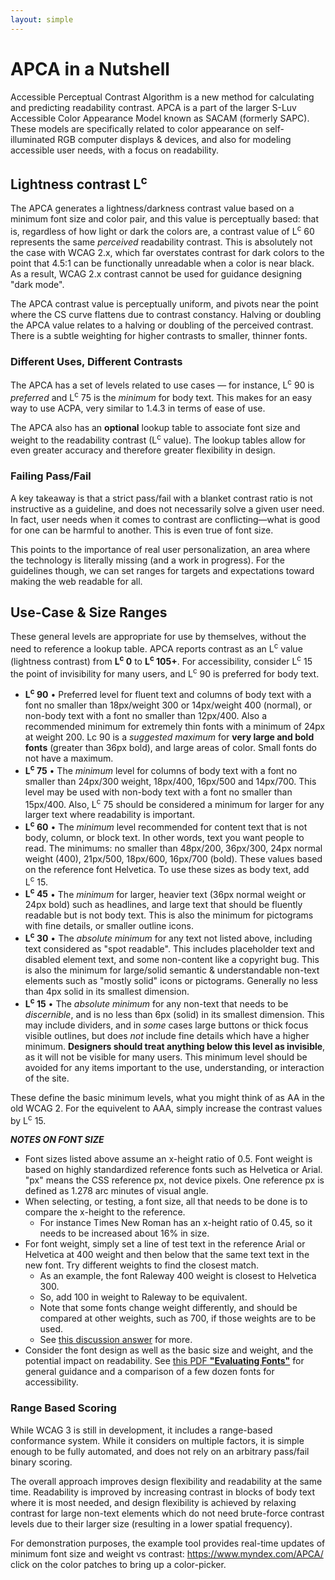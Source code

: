 ```yaml
---
layout: simple
---
```


# APC<span class="flipH">A</span> in a Nutshell
 Accessible Perceptual Contrast Algorithm is a new method for calculating and predicting readability contrast. APCA is a part of the larger S-Luv Accessible Color Appearance Model known as SACAM (formerly SAPC). These models are specifically related to color appearance on self-illuminated RGB computer displays & devices, and also for modeling accessible user needs, with a focus on readability.

## Lightness contrast L<sup>c</sup>
The APCA generates a lightness/darkness contrast value based on a minimum font size and color pair, and this value is perceptually based: that is, regardless of how light or dark the colors are, a contrast value of L<sup>c</sup>&nbsp;60 represents the same _perceived_ readability contrast. This is absolutely not the case with WCAG&nbsp;2.x, which far overstates contrast for dark colors to the point that 4.5:1 can be functionally unreadable when a color is near black. As a result, WCAG&nbsp;2.x contrast cannot be used for guidance designing "dark mode".

The APCA contrast value is perceptually uniform, and pivots near the point where the CS curve flattens due to contrast constancy. Halving or doubling the APCA value relates to a halving or doubling of the perceived contrast. There is a subtle weighting for higher contrasts to smaller, thinner fonts.

### Different Uses, Different Contrasts
The APCA has a set of levels related to use cases — for instance, L<sup>c</sup>&nbsp;90 is _preferred_ and L<sup>c</sup>&nbsp;75 is the _minimum_ for body text. This makes for an easy way to use ACPA, very similar to 1.4.3 in terms of ease of use.

The APCA also has an **optional** lookup table to associate font size and weight to the readability contrast (L<sup>c</sup>&nbsp;value). The lookup tables allow for even greater accuracy and therefore greater flexibility in design.

### Failing Pass/Fail
A key takeaway is that a strict pass/fail with a blanket contrast ratio is not instructive as a guideline, and does not necessarily solve a given user need. In fact, user needs when it comes to contrast are conflicting—what is good for one can be harmful to another. This is even true of font size. 

This points to the importance of real user personalization, an area where the technology is literally missing (and a work in progress). For the guidelines though, we can set ranges for targets and expectations toward making the web readable for all.


## Use-Case & Size Ranges
These general levels are appropriate for use by themselves, without the need to reference a lookup table. APCA reports contrast as an L<sup>c</sup>&nbsp;value (lightness contrast) from **L<sup>c</sup>&nbsp;0** to **L<sup>c</sup>&nbsp;105+**. For accessibility, consider L<sup>c</sup>&nbsp;15 the point of invisibility for many users, and L<sup>c</sup>&nbsp;90 is preferred for body text.

*   **L<sup>c</sup>&nbsp;90** • Preferred level for fluent text and columns of body text with a font no smaller than 18px/weight 300 or 14px/weight 400 (normal), or non-body text with a font no smaller than 12px/400. Also a recommended minimum for extremely thin fonts with a minimum of 24px at weight 200. Lc&nbsp;90 is a _suggested maximum_ for **very large and bold fonts** (greater than 36px bold), and large areas of color. Small fonts do not have a maximum.
*   **L<sup>c</sup>&nbsp;75** • The _minimum_ level for columns of body text with a font no smaller than 24px/300 weight, 18px/400, 16px/500 and 14px/700. This level may be used with non-body text with a font no smaller than 15px/400. Also, L<sup>c</sup>&nbsp;75 should be considered a minimum for larger for any larger text where readability is important.
*   **L<sup>c</sup>&nbsp;60** • The _minimum_ level recommended for content text that is not body, column, or block text. In other words, text you want people to read. The minimums: no smaller than 48px/200, 36px/300, 24px normal weight (400), 21px/500, 18px/600, 16px/700 (bold). These values based on the reference font Helvetica. To use these sizes as body text, add L<sup>c</sup>&nbsp;15.
*   **L<sup>c</sup>&nbsp;45** • The _minimum_ for larger, heavier text (36px normal weight or 24px bold) such as headlines, and large text that should be fluently readable but is not body text. This is also the minimum for pictograms with fine details, or smaller outline icons.
*   **L<sup>c</sup>&nbsp;30** • The _absolute minimum_ for any text not listed above, including text considered as "spot readable". This includes placeholder text and disabled element text, and some non-content like a copyright bug. This is also the minimum for large/solid semantic & understandable non-text elements such as "mostly solid" icons or pictograms. Generally no less than 4px solid in its smallest dimension.
*   **L<sup>c</sup>&nbsp;15** • The _absolute minimum_ for any non-text that needs to be _discernible_, and is no less than 6px (solid) in its smallest dimension. This may include dividers, and in _some_ cases large buttons or thick focus visible outlines, but does _not_ include fine details which have a higher minimum. **Designers should treat anything below this level as invisible**, as it will not be visible for many users. This minimum level should be avoided for any items important to the use, understanding, or interaction of the site.

These define the basic minimum levels, what you might think of as AA in the old WCAG&nbsp;2. For the equivelent to AAA, simply increase the contrast values by L<sup>c</sup>&nbsp;15.

**_NOTES ON FONT SIZE_**
- Font sizes listed above assume an x-height ratio of 0.5. Font weight is based on highly standardized reference fonts such as Helvetica or Arial. "px" means the CSS reference px, not device pixels. One reference px is defined as 1.278 arc minutes of visual angle.
- When selecting, or testing, a font size, all that needs to be done is to compare the x-height to the reference.
    - For instance Times New Roman has an x-height ratio of 0.45, so it needs to be increased about 16% in size.
- For font weight, simply set a line of test text in the reference Arial or Helvetica at 400 weight and then below that the same text text in the new font. Try different weights to find the closest match.
    - As an example, the font Raleway 400 weight is closest to Helvetica 300.
    - So, add 100 in weight to Raleway to be equivalent.
    - Note that some fonts change weight differently, and should be compared at other weights, such as 700, if those weights are to be used.
    - See [this discussion answer](https://github.com/Myndex/SAPC-APCA/discussions/28#discussioncomment-1610289) for more.
- Consider the font design as well as the basic size and weight, and the potential impact on readability. See [this PDF **"Evaluating Fonts"**](https://www.researchgate.net/publication/338149302_Evaluating_Fonts_Font_Family_Selection_for_Accessibility_Display_Readability) for general guidance and a comparison of a few dozen fonts for accessibility.


### Range Based Scoring
While WCAG&nbsp;3 is still in development, it includes a range-based conformance system. While it considers on multiple factors, it is simple enough to be fully automated, and does not rely on an arbitrary pass/fail binary scoring.

The overall approach improves design flexibility and readability at the same time. Readability is improved by increasing contrast in blocks of body text where it is most needed, and design flexibility is achieved by relaxing contrast for large non-text elements which do not need brute-force contrast levels due to their larger size (resulting in a lower spatial frequency).

For demonstration purposes, the example tool provides real-time updates of minimum font size and weight vs contrast: https://www.myndex.com/APCA/ click on the color patches to bring up a color-picker.

